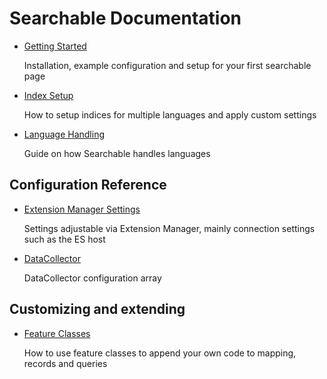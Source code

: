 # Searchable Documentation

* [Getting Started](getting-started.md)

    Installation, example configuration and setup for your first searchable page

* [Index Setup](index-setup.md)

    How to setup indices for multiple languages and apply custom settings

* [Language Handling](language-handling.md)

    Guide on how Searchable handles languages

## Configuration Reference

* [Extension Manager Settings](configuration/em-settings.md)

    Settings adjustable via Extension Manager, mainly connection settings such as the ES host

* [DataCollector](configuration/data-collector.md)

    DataCollector configuration array

## Customizing and extending

* [Feature Classes](extending/features.md)

    How to use feature classes to append your own code to mapping, records and queries

